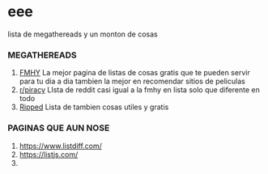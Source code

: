 # eee
lista de megathereads y un monton de cosas

### MEGATHEREADS
1. [FMHY](https://fmhy.net) La mejor pagina de listas de cosas gratis que te pueden servir para tu dia a dia tambien la mejor en recomendar sitios de peliculas
1. [r/piracy](https://www.reddit.com/r/Piracy/wiki/megathread) LIsta de reddit casi igual a la fmhy en lista solo que diferente en todo
1. [Ripped](https://ripped.guide/) Lista de tambien cosas utiles y gratis

### PAGINAS QUE AUN NOSE
1. https://www.listdiff.com/
1. https://listjs.com/
2. 
